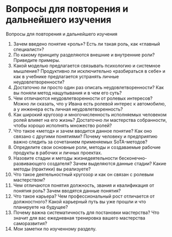 # Вопросы для повторения и дальнейшего изучения

Вопросы для повторения и дальнейшего изучения
1. Зачем введено понятие «роль»? Есть ли такая роль, как «главный специалист»?
2. По какому принципу разделяются внешние и внутренние роли? Приведите примеры.
3. Какой моделью предлагается связывать психологию и системное мышление? Продуктивно ли исключительно «разбираться в себе» и как в учебнике предлагается устранять личные неудовлетворенности?
4. Достаточно ли просто один раз описать неудовлетворенности? Как вы поняли метод нащупывания и в чем его суть?
5. Чем отличаются неудовлетворенности от ролевых интересов? Можно ли сказать, что у Ивана есть ролевой интерес к автомобилю, а у инженера есть личная неудовлетворенность?
6. Как широкий кругозор и многочисленность исполняемых человеком ролей влияет на его жизнь? Достаточно ли мастерства собранности, чтобы хорошо исполнять множество ролей?
7. Что такое «метод» и зачем вводится данное понятие? Как оно связано с другими понятиями? Почему человеку и предприятию важно следить за сочетанием применяемых SoTA-методов?
8. Определите свои основные роли, методы и создаваемые рабочие продукты в рабочих и личных проектах.
9. Назовите стадии и методы жизнедеятельности бесконечно-развивающего создателя? Зачем выделяются данные стадии? Какие методы (практики) вы реализуете?
10. Что такое деятельностный кругозор и как он связан с ролевым мастерством?
11. Чем отличаются понятия должность, звания и квалификация от понятия роль? Зачем вводятся данные понятия?
12. Что такое карьера? Чем профессиональный рост отличается от должностного? Какой карьерный путь вы уже прошли и что планируете на будущее?
13. Почему важна систематичность для постановки мастерства? Что значит для вас ежедневная тренировка вашего мастерства саморазвития?
14. Мои заметки по изученному разделу.
